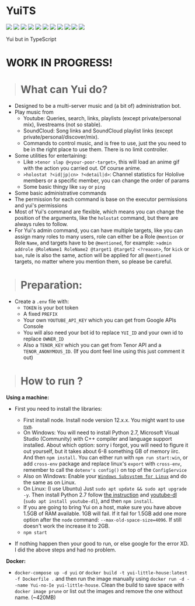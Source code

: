 # **YuiTS**

![](https://img.shields.io/badge/YuiTS-orange) ![](https://img.shields.io/badge/TypeScript-v3.9-blue) ![](https://img.shields.io/badge/discord.js-v12.2-blue) ![](https://img.shields.io/badge/ytdl--core-v4.5.0-red) ![](https://img.shields.io/badge/youtube--dl-v@latest-red) ![](https://img.shields.io/badge/googleapis-v52.1.0-red) ![](https://img.shields.io/badge/ffmpeg--static-v4.2.5-c9f) ![](https://img.shields.io/badge/dotenv-v8.2-blueviolet) ![](https://img.shields.io/badge/node-%3E=12.0.0-brightgreen) ![](https://img.shields.io/badge/code%20style-prettier-ff69b4) ![](https://img.shields.io/badge/what%20is%20this%3F-idk%20JUST%20DO%20IT-success)

Yui but in TypeScript

# **WORK IN PROGRESS!**

> # **What can Yui do?**

- Designed to be a multi-server music and (a bit of) administration bot.
- Play music from
  - Youtube: Queries, search, links, playlists (except private/personal mix), livestreams (not so stable).
  - SoundCloud: Song links and SoundCloud playlist links (except private/personal/discover/mix).
  - Commands to control music, and is free to use, just the you need to be in the right place to use them. There is no limit controller.
- Some utilities for entertaining:
  - Like `>tenor slap @<your-poor-target>`, this will load an anime gif with the action you carried out. Of course anime.
  - `>holostat ?<id|jp|cn> ?<detail|d>`: Channel statistics for Hololive members or a specific member, you can change the order of params
  - Some basic thingy like `say` or `ping`
- Some basic administrative commands
- The permission for each command is base on the executor permissions and yui's permissions
- Most of Yui's command are flexible, which means you can change the position of the arguments, like the `holostat` command, but there are always rules to follow.
- For Yui's admin command, you can have multiple targets, like you can assign many roles to many users, role can either be a Role `@mention` or Role `Name`, and targets have to be `@mentioned`, for example: `>admin addrole @RoleName1 RoleName2 @target1 @target2 <?reason>`, for `kick` or `ban`, rule is also the same, action will be applied for all `@mentioned` targets, no matter where you mention them, so please be careful.

> # **Preparation:**

- Create a `.env` file with:
  - `TOKEN` is your bot token
  - A fixed `PREFIX`
  - Your own `YOUTUBE_API_KEY` which you can get from Google APIs Console
  - You will also need your bot id to replace `YUI_ID` and your own id to replace `OWNER_ID`
  - Also a `TENOR_KEY` which you can get from Tenor API and a `TENOR_ANONYMOUS_ID`. (If you dont feel line using this just comment it out)

> # **How to run ?**

**Using a machine:**

- First you need to install the libraries:

  - First install node. Install node version 12.x.x. You might want to use [`nvm`](https://github.com/nvm-sh/nvm).
  - On Windows: You will need to install Python 2.7, Microsoft Visual Studio (Community) with C++ compiler and language support installed. About which option: sorry i forgot, you will need to figure it out yourself, but it takes about 6-8 something GB of memory iirc. And then `npm install`. You can either run with `npm run start:win`, or add `cross-env` package and replace linux's `export` with `cross-env`, remember to call the `dotenv's config()` on top of the `ConfigService`
  - Also on Windows: Enable your [`Windows Subsystem for Linux`](https://docs.microsoft.com/en-us/windows/wsl/about) and do the same as on Linux.
  - On Linux: (I use Ubuntu) Just `sudo apt update && sudo apt upgrade -y`. Then install Python 2.7 follow [the instruction](https://tecadmin.net/install-python-2-7-on-ubuntu-and-linuxmint/) and [youtube-dl](https://github.com/ytdl-org/youtube-dl) (`sudo apt install youtube-dl`), and then `npm install`.
  - If you are going to bring Yui on a host, make sure you have above 1.5GB of RAM available. 1GB will fail. If it fail for 1.5GB add one more option after the `node` command: `--max-old-space-size=4096`. If still doesn't work the increase it to 2GB.
  - `npm start`

- If nothing happen then your good to run, or else google for the error XD. I did the above steps and had no problem.

**Docker:**

- `docker-compose up -d yui` or `docker build -t yui-little-house:latest -f Dockerfile .` and then run the image manually using `docker run -d --name Yui-no-Ie yui-little-house`. Clean the build to save space with `docker image prune` or list out the images and remove the one without name. (~420MB)

